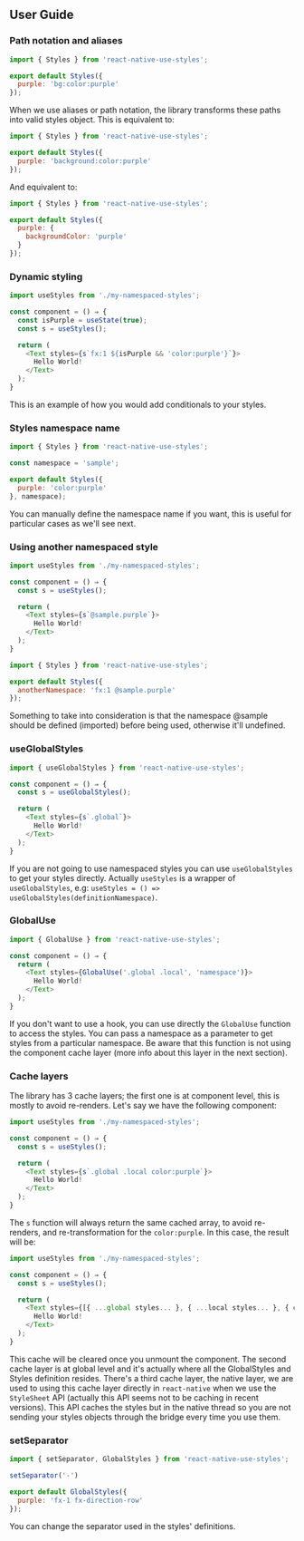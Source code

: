 ## User Guide

### Path notation and aliases

```js
import { Styles } from 'react-native-use-styles';

export default Styles({
  purple: 'bg:color:purple'
});
```

When we use aliases or path notation, the library transforms these paths into valid styles object. This is equivalent to:

```js
import { Styles } from 'react-native-use-styles';

export default Styles({
  purple: 'background:color:purple'
});
```

And equivalent to:

```js
import { Styles } from 'react-native-use-styles';

export default Styles({
  purple: {
    backgroundColor: 'purple'
  }
});
```

### Dynamic styling

```js
import useStyles from './my-namespaced-styles';

const component = () ⇒ {
  const isPurple = useState(true);
  const s = useStyles();

  return (
    <Text styles={s`fx:1 ${isPurple && 'color:purple'}`}>
      Hello World!
    </Text>
  );
}
```

This is an example of how you would add conditionals to your styles.

### Styles namespace name

```js
import { Styles } from 'react-native-use-styles';

const namespace = 'sample';

export default Styles({
  purple: 'color:purple'
}, namespace);
```

You can manually define the namespace name if you want, this is useful for particular cases as we'll see next.

### Using another namespaced style

```js
import useStyles from './my-namespaced-styles';

const component = () ⇒ {
  const s = useStyles();

  return (
    <Text styles={s`@sample.purple`}>
      Hello World!
    </Text>
  );
}
```

```js
import { Styles } from 'react-native-use-styles';

export default Styles({
  anotherNamespace: 'fx:1 @sample.purple'
});
```

Something to take into consideration is that the namespace @sample should be defined (imported) before being used, otherwise it'll undefined.

### useGlobalStyles

```js
import { useGlobalStyles } from 'react-native-use-styles';

const component = () ⇒ {
  const s = useGlobalStyles();

  return (
    <Text styles={s`.global`}>
      Hello World!
    </Text>
  );
}
```

If you are not going to use namespaced styles you can use `useGlobalStyles` to get your styles directly. Actually `useStyles` is a wrapper of `useGlobalStyles`, e.g: `useStyles = () => useGlobalStyles(definitionNamespace)`.

### GlobalUse

```js
import { GlobalUse } from 'react-native-use-styles';

const component = () ⇒ {
  return (
    <Text styles={GlobalUse('.global .local', 'namespace')}>
      Hello World!
    </Text>
  );
}
```

If you don't want to use a hook, you can use directly the `GlobalUse` function to access the styles. You can pass a namespace as a parameter to get styles from a particular namespace. Be aware that this function is not using the component cache layer (more info about this layer in the next section). 

### Cache layers

The library has 3 cache layers; the first one is at component level, this is mostly to avoid re-renders. Let's say we have the following component:

```js
import useStyles from './my-namespaced-styles';

const component = () ⇒ {
  const s = useStyles();

  return (
    <Text styles={s`.global .local color:purple`}>
      Hello World!
    </Text>
  );
}
```

The `s` function will always return the same cached array, to avoid re-renders, and re-transformation for the `color:purple`. In this case, the result will be:

```js
import useStyles from './my-namespaced-styles';

const component = () ⇒ {
  const s = useStyles();

  return (
    <Text styles={[{ ...global styles... }, { ...local styles... }, { color: 'purple' }]}>
      Hello World!
    </Text>
  );
}
```

This cache will be cleared once you unmount the component. The second cache layer is at global level and it's actually where all the GlobalStyles and Styles definition resides. There's a third cache layer, the native layer, we are used to using this cache layer directly in `react-native` when we use the `StyleSheet` API (actually this API seems not to be caching in recent versions). This API caches the styles but in the native thread so you are not sending your styles objects through the bridge every time you use them. 

### setSeparator

```js
import { setSeparator, GlobalStyles } from 'react-native-use-styles';

setSeparator('-')

export default GlobalStyles({
  purple: 'fx-1 fx-direction-row'
});
```

You can change the separator used in the styles' definitions.